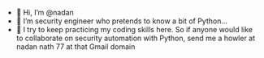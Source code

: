 - 👋 Hi, I’m @nadan
- 👀 I’m security engineer who pretends to know a bit of Python...
- 🌱 I try to keep practicing my coding skills here. So if anyone would like to collaborate on security automation with Python, send me a howler at nadan nath 77 at that Gmail domain


<!---
weedobaledo/weedobaledo is a ✨ special ✨ repository because its `README.md` (this file) appears on your GitHub profile.
You can click the Preview link to take a look at your changes.
--->
